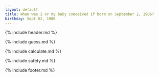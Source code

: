 ```yaml
---
layout: default
title: When was I or my baby conceived if born on September 2, 1906?
birthday: Sept 02, 1906
---
```


{% include header.md %}

{% include guess.md %}

{% include calculate.md %}

{% include safety.md %}

{% include footer.md %}



